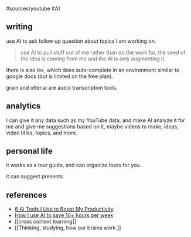 #sources/youtube #AI 
## writing

use AI to ask follow up question about topics I am working on.

> use AI to pull stuff out of me rather than do the work for, the seed of the idea is coming from me and the AI is only augmenting it.

there is also lex, which does auto-complete in an environment similar to google docs (but is limited on the free plan).

grain and otter.ai are audio transcription tools.
## analytics

I can give it any data such as my YouTube data, and make AI analyze it for me and give me suggestions based on it, maybe videos to make, ideas, video titles, topics, and more.

## personal life

it works as a tour guide, and can organize tours for you.

it can suggest presents.

## references
- [6 AI Tools I Use to Boost My Productivity](https://www.youtube.com/watch?v=WoNZUlRu168)
- [How I use AI to save 10+ hours per week](https://youtu.be/Qc6pdR8BhFA?si=8uqY-b0wWOmDd7lF)
- [[cross context learning]]
- [[Thinking, studying, how our brains work.]]
